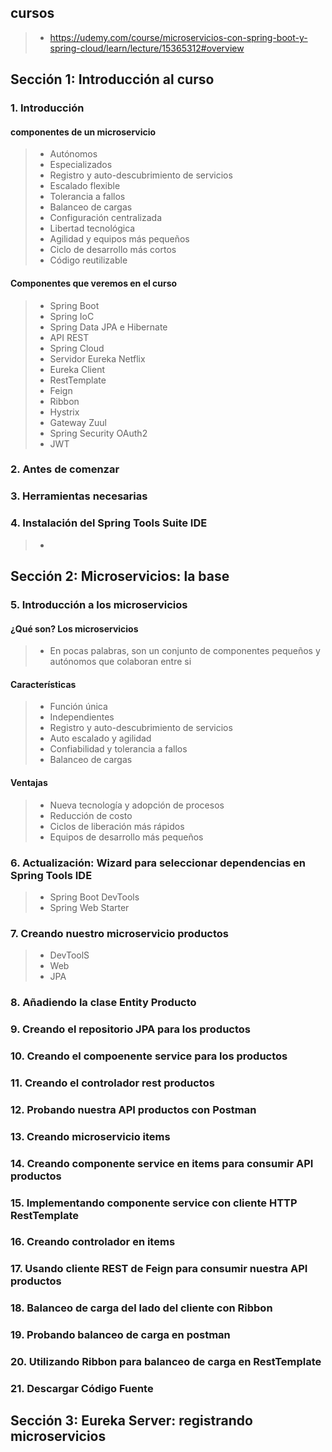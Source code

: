 
## cursos
>- https://udemy.com/course/microservicios-con-spring-boot-y-spring-cloud/learn/lecture/15365312#overview

## Sección 1: Introducción al curso


### 1. Introducción

#### componentes de un microservicio
>- Autónomos
>- Especializados
>- Registro y auto-descubrimiento de servicios
>- Escalado flexible
>- Tolerancia a fallos
>- Balanceo de cargas
>- Configuración centralizada
>- Libertad tecnológica
>- Agilidad y equipos más pequeños
>- Ciclo de desarrollo más cortos
>- Código reutilizable

#### Componentes que veremos en el curso
>- Spring Boot
>- Spring IoC
>- Spring Data JPA e Hibernate
>- API REST
>- Spring Cloud
>- Servidor Eureka Netflix
>- Eureka Client
>- RestTemplate
>- Feign
>- Ribbon
>- Hystrix
>- Gateway Zuul
>- Spring Security OAuth2
>- JWT


### 2. Antes de comenzar


### 3. Herramientas necesarias


### 4. Instalación del Spring Tools Suite IDE
>- 

## Sección 2: Microservicios: la base

### 5. Introducción a los microservicios

#### ¿Qué son? Los microservicios
>- En pocas palabras, son un conjunto de componentes pequeños y autónomos que colaboran entre si

#### Características
>- Función única
>- Independientes
>- Registro y auto-descubrimiento de servicios
>- Auto escalado y agilidad
>- Confiabilidad y tolerancia a fallos
>- Balanceo de cargas

#### Ventajas
>- Nueva tecnología y adopción de procesos
>- Reducción de costo
>- Ciclos de liberación más rápidos
>- Equipos de desarrollo más pequeños


### 6. Actualización: Wizard para seleccionar dependencias en Spring Tools IDE
>- Spring Boot DevTools
>- Spring Web Starter

### 7. Creando nuestro microservicio productos
>- DevToolS
>- Web
>- JPA


### 8. Añadiendo la clase Entity Producto

### 9. Creando el repositorio JPA para los productos

### 10. Creando el compoenente service para los productos

### 11. Creando el controlador rest productos

### 12. Probando nuestra API productos con Postman

### 13. Creando microservicio items

### 14. Creando componente service en items para consumir API productos

### 15. Implementando componente service con cliente HTTP RestTemplate

### 16. Creando controlador en items

### 17. Usando cliente REST de Feign para consumir nuestra API productos

### 18. Balanceo de carga del lado del cliente con Ribbon

### 19. Probando balanceo de carga en postman

### 20. Utilizando Ribbon para balanceo de carga en RestTemplate

### 21. Descargar Código Fuente

## Sección 3: Eureka Server: registrando microservicios







